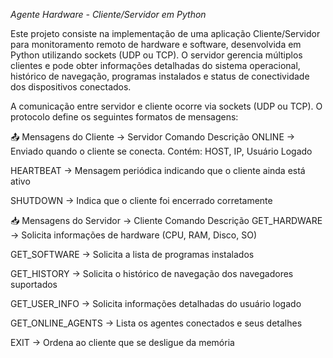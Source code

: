 *Agente Hardware - Cliente/Servidor em Python*

Este projeto consiste na implementação de uma aplicação Cliente/Servidor para monitoramento remoto de hardware e software, desenvolvida em Python utilizando sockets (UDP ou TCP). O servidor gerencia múltiplos clientes e pode obter informações detalhadas do sistema operacional, histórico de navegação, programas instalados e status de conectividade dos dispositivos conectados.

A comunicação entre servidor e cliente ocorre via sockets (UDP ou TCP). O protocolo define os seguintes formatos de mensagens:

📤 Mensagens do Cliente → Servidor
Comando	Descrição
ONLINE ->	Enviado quando o cliente se conecta. Contém: HOST, IP, Usuário Logado

HEARTBEAT ->	Mensagem periódica indicando que o cliente ainda está ativo

SHUTDOWN	-> Indica que o cliente foi encerrado corretamente

📥 Mensagens do Servidor → Cliente
Comando	Descrição
GET_HARDWARE ->	Solicita informações de hardware (CPU, RAM, Disco, SO)

GET_SOFTWARE ->	Solicita a lista de programas instalados

GET_HISTORY ->	Solicita o histórico de navegação dos navegadores suportados

GET_USER_INFO ->	Solicita informações detalhadas do usuário logado

GET_ONLINE_AGENTS ->	Lista os agentes conectados e seus detalhes

EXIT ->	Ordena ao cliente que se desligue da memória
